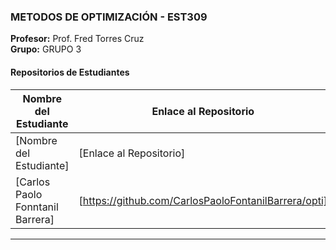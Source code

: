 
### METODOS DE OPTIMIZACIÓN - EST309
**Profesor:** Prof. Fred Torres Cruz  
**Grupo:** GRUPO 3

#### Repositorios de Estudiantes
| Nombre del Estudiante | Enlace al Repositorio |
|--------------|-----------------|
| [Nombre del Estudiante] | [Enlace al Repositorio] |
| [Carlos Paolo Fonntanil Barrera] | [https://github.com/CarlosPaoloFontanilBarrera/opti] |
---

